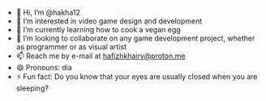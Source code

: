 - 👋 Hi, I’m @hakha12
- 👀 I’m interested in video game design and development
- 🌱 I’m currently learning how to cook a vegan egg
- 💞️ I’m looking to collaborate on any game development project, whether as programmer or as visual artist
- 📫 Reach me by e-mail at hafizhkhairy@proton.me
- 😄 Pronouns: dia
- ⚡ Fun fact: Do you know that your eyes are usually closed when you are sleeping?

<!---
hakha12/hakha12 is a ✨ special ✨ repository because its `README.md` (this file) appears on your GitHub profile.
You can click the Preview link to take a look at your changes.
--->
